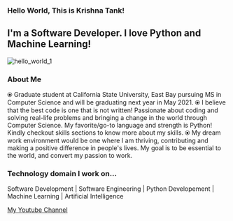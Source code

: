 ### Hello World, This is Krishna Tank! 
## I'm a Software Developer. I love Python and Machine Learning!

![hello_world_1](https://user-images.githubusercontent.com/45872617/88958242-2eb3eb00-d26e-11ea-8d6d-f596120815ed.gif) 

### About Me 
⦿ Graduate student at California State University, East Bay pursuing MS in Computer Science and will be graduating next year in May 2021.
⦿ I believe that the best code is one that is not written! Passionate about coding and solving real-life problems and bringing a change in the world through Computer Science. My favorite/go-to language and strength is Python! Kindly checkout skills sections to know more about my skills.
⦿ My dream work environment would be one where I am thriving, contributing and making a positive difference in people's lives. My goal is to be essential to the world, and convert my passion to work.

### Technology domain I work on...
Software Development | Software Engineering | Python Developement | Machine Learning | Artificial Intelligence

[My Youtube Channel](https://www.youtube.com/channel/UCgLJXIeAMFDKZnKbjlO8d0A)


<!--
### Hi there 👋
**ktank17/ktank17** is a ✨ _special_ ✨ repository because its `README.md` (this file) appears on your GitHub profile.

Here are some ideas to get you started:

- 🔭 I’m currently working on ...
- 🌱 I’m currently learning ...
- 👯 I’m looking to collaborate on ...
- 🤔 I’m looking for help with ...
- 💬 Ask me about ...
- 📫 How to reach me: ...
- 😄 Pronouns: ...
- ⚡ Fun fact: ...
-->
